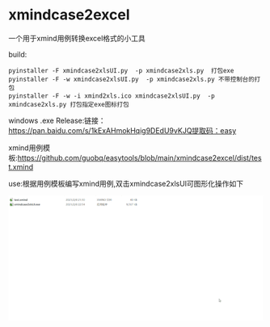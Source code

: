 # xmindcase2excel
一个用于xmind用例转换excel格式的小工具

build:

```shell
pyinstaller -F xmindcase2xlsUI.py  -p xmindcase2xls.py  打包exe
pyinstaller -F -w xmindcase2xlsUI.py  -p xmindcase2xls.py 不带控制台的打包
pyinstaller -F -w -i xmind2xls.ico xmindcase2xlsUI.py  -p xmindcase2xls.py 打包指定exe图标打包
```

windows .exe Release:链接：https://pan.baidu.com/s/1kExAHmokHqig9DEdU9vKJQ提取码：easy 

xmind用例模板:https://github.com/guobq/easytools/blob/main/xmindcase2excel/dist/test.xmind

use:根据用例模板编写xmind用例,双击xmindcase2xlsUI可图形化操作如下

![](https://raw.githubusercontent.com/guobq/mysource/master/PictureBed/xindcase2excel_example.gif)



